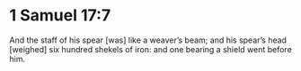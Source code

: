 # 1 Samuel 17:7

And the staff of his spear [was] like a weaver’s beam; and his spear’s head [weighed] six hundred shekels of iron: and one bearing a shield went before him.